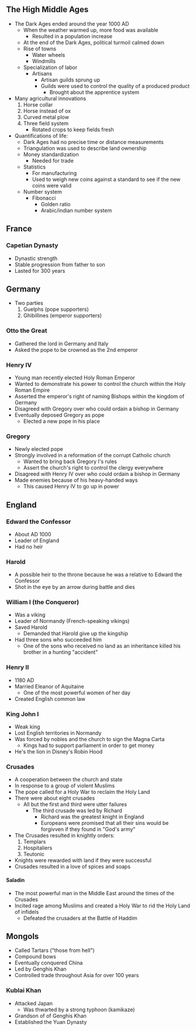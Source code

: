 ## The High Middle Ages
- The Dark Ages ended around the year 1000 AD
	- When the weather warmed up, more food was available
		- Resulted in a population increase
	- At the end of the Dark Ages, political turmoil calmed down
	- Rise of towns
		- Water wheels
		- Windmills
	- Specialization of labor
		- Artisans
			- Artisan guilds sprung up
			- Guilds were used to control the quality of a produced product
				- Brought about the apprentice system
- Many agricultural innovations
	1. Horse collar
	1. Horse instead of ox
	1. Curved metal plow
	1. Three field system
		- Rotated crops to keep fields fresh
- Quantifications of life:
	- Dark Ages had no precise time or distance measurements
	- Triangulation was used to describe land ownership
	- Money standardization
		- Needed for trade
	- Statistics
		- For manufacturing
		- Used to weigh new coins against a standard to see if the new coins were valid
	- Number system
		- Fibonacci
			- Golden ratio
			- Arabic/indian number system

## France
### Capetian Dynasty
- Dynastic strength
- Stable progression from father to son
- Lasted for 300 years

## Germany
- Two parties
	1. Guelphs (pope supporters)
	1. Ghibillines (emperor supporters)

### Otto the Great
- Gathered the lord in Germany and Italy
- Asked the pope to be crowned as the 2nd emperor

### Henry IV
- Young man recently elected Holy Roman Emperor
- Wanted to demonstrate his power to control the church within the Holy Roman Empire
- Asserted the emperor's right of naming Bishops within the kingdom of Germany
- Disagreed with Gregory over who could ordain a bishop in Germany
- Eventually deposed Gregory as pope
	- Elected a new pope in his place

### Gregory
- Newly elected pope
- Strongly involved in a reformation of the corrupt Catholic church
	- Wanted to bring back Gregory I's rules
	- Assert the church's right to control the clergy everywhere
- Disagreed with Henry IV over who could ordain a bishop in Germany
- Made enemies because of his heavy-handed ways
	- This caused Henry IV to go up in power

## England
### Edward the Confessor
- About AD 1000
- Leader of England
- Had no heir

### Harold
- A possible heir to the throne because he was a relative to Edward the Confessor
- Shot in the eye by an arrow during battle and dies

### William I (the Conqueror)
- Was a viking
- Leader of Normandy (French-speaking vikings)
- Saved Harold
	- Demanded that Harold give up the kingship
- Had three sons who succeeded him
	- One of the sons who received no land as an inheritance killed his brother in a hunting "accident"

### Henry II
- 1180 AD
- Married Eleanor of Aquitaine
	- One of the most powerful women of her day
- Created English common law

### King John I
- Weak king
- Lost English territories in Normandy
- Was forced by nobles and the church to sign the Magna Carta
	- Kings had to support parliament in order to get money
- He's the lion in Disney's Robin Hood

### Crusades
- A cooperation between the church and state
- In response to a group of violent Muslims
- The pope called for a Holy War to reclaim the Holy Land
- There were about eight crusades
	- All but the first and third were utter failures
		- The third crusade was led by Richard
			- Richard was the greatest knight in England
			- Europeans were promised that all their sins would be forgivven if they found in "God's army"
- The Crusades resulted in knightly orders:
	1. Templars
	1. Hospitaliers
	1. Teutonic
- Knights were rewarded with land if they were successful
- Crusades resulted in a love of spices and soaps

#### Saladin
- The most powerful man in the Middle East around the times of the Crusades
- Incited rage among Muslims and created a Holy War to rid the Holy Land of infidels
	- Defeated the crusaders at the Battle of Haddim

## Mongols
- Called Tartars ("those from hell")
- Compound bows
- Eventually conquered China
- Led by Genghis Khan
- Controlled trade throughout Asia for over 100 years

### Kublai Khan
- Attacked Japan
	- Was thwarted by a strong typhoon (kamikaze)
- Grandson of of Genghis Khan
- Established the Yuan Dynasty
